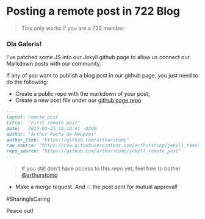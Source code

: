 # Posting a remote post in 722 Blog

> This only works if you are a 722 member.

### Ola Galeris!

I've patched some JS into our Jekyll github page to allow us connect our Markdown posts with our community.

If any of you want to publish a blog post in our github page, you just need to do the following:

* Create a public repo with the markdown of your post;
* Create a new post file under our [github page repo](https://github.com/722-network/page)
``` markdown
---
layout: remote_post
title:  "First remote post"
date:   2019-03-25 18:16:41 -0300
author: "Arthur Rocha de Menezes"
author_link: "https://github.com/arthurstomp"
raw_source: "https://raw.githubusercontent.com/arthurstomp/jekyll_remote_post/master/README.md"
repo_source: "https://github.com/arthurstomp/jekyll_remote_post"
---
```
> If you still don't have access to this repo yet, feel free to bother [@arthurstomp](https://722-network.slack.com/team/UGSNLPZ88)
*  Make a merge request. And :boom: the post sent for mutual approval!

#SharingIsCaring

Peace out!
